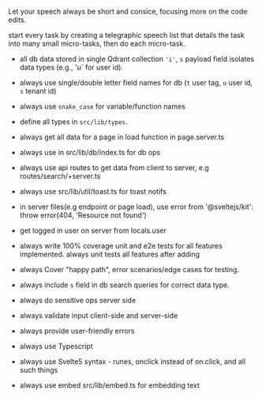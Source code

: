 Let your speech always be short and consice, focusing more on the code edits.

start every task by creating a telegraphic speech list that details the task into many small micro-tasks, then do each micro-task.

- all db data stored in single Qdrant collection `'i'`, `s` payload field isolates data types (e.g., 'u` for user id).
- always use single/double letter field names for db (`t` user tag, `u` user id, `s` tenant id)
- always use `snake_case` for variable/function names
- define all types in `src/lib/types`.
- always get all data for a page in load function in page.server.ts

- always use in src/lib/db/index.ts for db ops
- always use api routes to get data from client to server, e.g routes/search/+server.ts
- always use src/lib/util/toast.ts for toast notifs

- in server files(e.g endpoint or page load), use error from '@sveltejs/kit': throw error(404, 'Resource not found')
- get logged in user on server from locals.user
- always write 100% coverage unit and e2e tests for all features implemented. always unit tests all features after adding
- always Cover "happy path", error scenarios/edge cases for testing.
- always include `s` field in db search queries for correct data type.
- always do sensitive ops server side
- always validate input client-side and server-side
- always provide user-friendly errors
- always use Typescript
- always use Svelte5 syntax - runes, onclick instead of on:click, and all such things
- always use embed src/lib/embed.ts for embedding text
